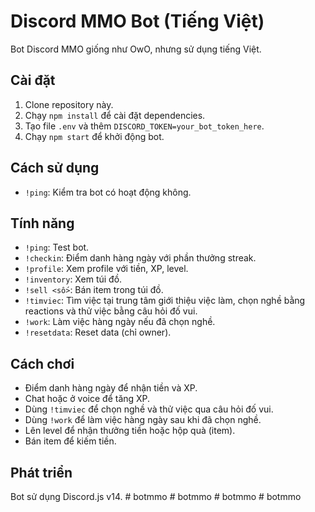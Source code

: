 # Discord MMO Bot (Tiếng Việt)

Bot Discord MMO giống như OwO, nhưng sử dụng tiếng Việt.

## Cài đặt

1. Clone repository này.
2. Chạy `npm install` để cài đặt dependencies.
3. Tạo file `.env` và thêm `DISCORD_TOKEN=your_bot_token_here`.
4. Chạy `npm start` để khởi động bot.

## Cách sử dụng

- `!ping`: Kiểm tra bot có hoạt động không.

## Tính năng

- `!ping`: Test bot.
- `!checkin`: Điểm danh hàng ngày với phần thưởng streak.
- `!profile`: Xem profile với tiền, XP, level.
- `!inventory`: Xem túi đồ.
- `!sell <số>`: Bán item trong túi đồ.
- `!timviec`: Tìm việc tại trung tâm giới thiệu việc làm, chọn nghề bằng reactions và thử việc bằng câu hỏi đố vui.
- `!work`: Làm việc hàng ngày nếu đã chọn nghề.
- `!resetdata`: Reset data (chỉ owner).

## Cách chơi

- Điểm danh hàng ngày để nhận tiền và XP.
- Chat hoặc ở voice để tăng XP.
- Dùng `!timviec` để chọn nghề và thử việc qua câu hỏi đố vui.
- Dùng `!work` để làm việc hàng ngày sau khi đã chọn nghề.
- Lên level để nhận thưởng tiền hoặc hộp quà (item).
- Bán item để kiếm tiền.

## Phát triển

Bot sử dụng Discord.js v14.
#   b o t m m o  
 #   b o t m m o  
 #   b o t m m o  
 #   b o t m m o  
 